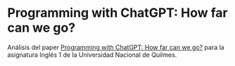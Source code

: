 # Programming with ChatGPT: How far can we go?

Análisis del paper [Programming with ChatGPT: How far can we go?](https://www.sciencedirect.com/science/article/pii/S2666827024000021) para la asignatura Inglés 1 de la Universidad Nacional de Quilmes.
